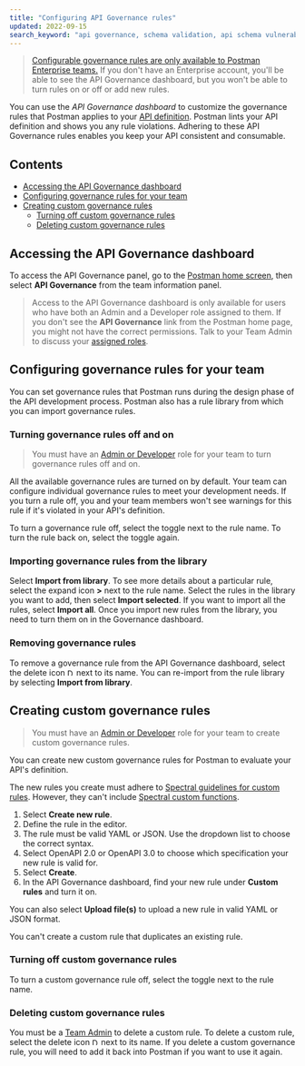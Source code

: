 ```yaml
---
title: "Configuring API Governance rules"
updated: 2022-09-15
search_keyword: "api governance, schema validation, api schema vulnerabilities"
---
```


> [Configurable governance rules are only available to Postman Enterprise teams.](https://www.postman.com/pricing) If you don't have an Enterprise account, you'll be able to see the API Governance dashboard, but you won't be able to turn rules on or off or add new rules.

You can use the _API Governance dashboard_ to customize the governance rules that Postman applies to your [API definition](/docs/designing-and-developing-your-api/defining-an-api/). Postman lints your API definition and shows you any rule violations. Adhering to these API Governance rules enables you keep your API consistent and consumable.

<!-- TODO: screenshot -->

## Contents

* [Accessing the API Governance dashboard](#accessing-the-api-governance-dashboard)
* [Configuring governance rules for your team](#configuring-governance-rules-for-your-team)
* [Creating custom governance rules](#creating-custom-governance-rules)
    * [Turning off custom governance rules](#turning-off-custom-governance-rules)
    * [Deleting custom governance rules](#deleting-custom-governance-rules)

## Accessing the API Governance dashboard

To access the API Governance panel, go to the [Postman home screen](https://go.postman.co/), then select **API Governance** from the team information panel.

> Access to the API Governance dashboard is only available for users who have both an Admin and a Developer role assigned to them. If you don't see the **API Governance** link from the Postman home page, you might not have the correct permissions. Talk to your Team Admin to discuss your [assigned roles](/docs/collaborating-in-postman/roles-and-permissions/).

## Configuring governance rules for your team

You can set governance rules that Postman runs during the design phase of the API development process. Postman also has a rule library from which you can import governance rules.

<!-- TODO: screenshot -->

### Turning governance rules off and on

> You must have an [Admin or Developer](/docs/collaborating-in-postman/roles-and-permissions/) role for your team to turn governance rules off and on.

All the available governance rules are turned on by default. Your team can configure individual governance rules to meet your development needs. If you turn a rule off, you and your team members won't see warnings for this rule if it's violated in your API's definition.

To turn a governance rule off, select the toggle next to the rule name. To turn the rule back on, select the toggle again.

<!-- TODO: screenshot -->

### Importing governance rules from the library

Select **Import from library**. To see more details about a particular rule, select the expand icon **>** next to the rule name. Select the rules in the library you want to add, then select **Import selected**. If you want to import all the rules, select **Import all**. Once you import new rules from the library, you need to turn them on in the Governance dashboard.

### Removing governance rules

To remove a governance rule from the API Governance dashboard, select the delete icon <img alt="Delete icon" src="https://assets.postman.com/postman-docs/icon-delete-v9.jpg#icon" width="12px"> next to its name. You can re-import from the rule library by selecting **Import from library**.

<!-- TODO: screenshot -->

## Creating custom governance rules

> You must have an [Admin or Developer](/docs/collaborating-in-postman/roles-and-permissions/) role for your team to create custom governance rules.

You can create new custom governance rules for Postman to evaluate your API's definition.

The new rules you create must adhere to [Spectral guidelines for custom rules](https://meta.stoplight.io/docs/spectral/e5b9616d6d50c-custom-rulesets). However, they can't include [Spectral custom functions](https://meta.stoplight.io/docs/spectral/ZG9jOjI1MTkw-custom-functions).

1. Select **Create new rule**.
1. Define the rule in the editor.
    <!-- TODO: screenshot -->
1. The rule must be valid YAML or JSON. Use the dropdown list to choose the correct syntax.
1. Select OpenAPI 2.0 or OpenAPI 3.0 to choose which specification your new rule is valid for.
1. Select **Create**.
1. In the API Governance dashboard, find your new rule under **Custom rules** and turn it on.

<!-- TODO: screenshot -->

You can also select **Upload file(s)** to upload a new rule in valid YAML or JSON format.

You can't create a custom rule that duplicates an existing rule.

### Turning off custom governance rules

To turn a custom governance rule off, select the toggle next to the rule name.

### Deleting custom governance rules

You must be a [Team Admin](/docs/collaborating-in-postman/roles-and-permissions/) to delete a custom rule. To delete a custom rule, select the delete icon <img alt="Delete icon" src="https://assets.postman.com/postman-docs/icon-delete-v9.jpg#icon" width="12px"> next to its name. If you delete a custom governance rule, you will need to add it back into Postman if you want to use it again.

